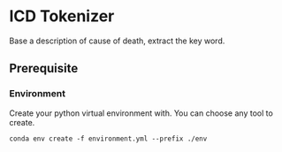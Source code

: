 # ICD Tokenizer

Base a description of cause of death, extract the key word.

## Prerequisite

### Environment

Create your python virtual environment with. You can choose any tool to create.

```shell
conda env create -f environment.yml --prefix ./env
```
